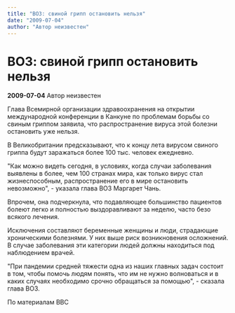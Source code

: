 ```yaml
---
title: "ВОЗ: свиной грипп остановить нельзя"
date: "2009-07-04"
author: "Автор неизвестен"
---
```


# ВОЗ: свиной грипп остановить нельзя

**2009-07-04** Автор неизвестен

Глава Всемирной организации здравоохранения на открытии международной конференции в Канкуне по проблемам борьбы со свиным гриппом заявила, что распространение вируса этой болезни остановить уже нельзя.

В Великобритании предсказывают, что к концу лета вирусом свиного гриппа будут заражаться более 100 тыс. человек ежедневно.

"Как можно видеть сегодня, в условиях, когда случаи заболевания выявлены в более, чем 100 странах мира, как только вирус стал жизнеспособным, распространение его в мире остановить невозможно", - указала глава ВОЗ Маргарет Чань.

Впрочем, она подчеркнула, что подавляющее большинство пациентов болеют легко и полностью выздоравливают за неделю, часто безо всякого лечения.

Исключения составляют беременные женщины и люди, страдающие хроническими болезнями. У них выше риск возникновения осложнений. В случае заболевания эти категории людей должны находиться под наблюдением врачей.

"При пандемии средней тяжести одна из наших главных задач состоит в том, чтобы помочь людям понять, что им не нужно волноваться и в каких случаях необходимо срочно обращаться за помощью", - сказала глава ВОЗ.

По материалам BBC